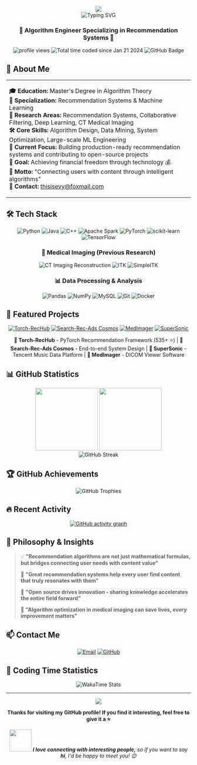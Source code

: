 <div align="center">
  <img src="https://capsule-render.vercel.app/api?type=waving&color=gradient&height=200&section=header&text=柯慕灵&fontSize=80&fontAlignY=35&animation=twinkling&fontColor=ffffff" />
</div>

<div align="center">
  <img src="https://readme-typing-svg.herokuapp.com?font=Fira+Code&pause=1000&color=36BCF7&center=true&vCenter=true&width=435&lines=👋+Hello!+I'm+柯慕灵;🎓+Master's+in+Algorithms;🔍+Recommendation+Systems+Expert;💰+Pursuing+Financial+Freedom!" alt="Typing SVG" />
</div>

<h3 align="center">🌟 Algorithm Engineer Specializing in Recommendation Systems 🌟</h3>

<div align="center">
  <img src="https://komarev.com/ghpvc/?username=1985312383&label=Profile%20views&color=0e75b6&style=flat" alt="profile views" />
  <img src="https://wakatime.com/badge/user/018d2839-d613-4035-95d8-a76de2e98cde.svg" alt="Total time coded since Jan 21 2024" />
  <img src="https://img.shields.io/github/followers/1985312383?label=Followers&style=social" alt="GitHub Badge" />
</div>

## 🎯 About Me

<table>
<tr><td>

**🎓 Education:** Master's Degree in Algorithm Theory  
**💼 Specialization:** Recommendation Systems & Machine Learning  
**🔬 Research Areas:** Recommendation Systems, Collaborative Filtering, Deep Learning, CT Medical Imaging  
**🛠️ Core Skills:** Algorithm Design, Data Mining, System Optimization, Large-scale ML Engineering  
**📍 Current Focus:** Building production-ready recommendation systems and contributing to open-source projects  
**🎯 Goal:** Achieving financial freedom through technology 💰  
**💭 Motto:** "Connecting users with content through intelligent algorithms"  
**📧 Contact:** thisisevy@foxmail.com

</td></tr>
</table>

## 🛠️ Tech Stack

<div align="center">

![Python](https://img.shields.io/badge/Python-3776AB?style=for-the-badge&logo=python&logoColor=white)
![Java](https://img.shields.io/badge/Java-ED8B00?style=for-the-badge&logo=openjdk&logoColor=white)
![C++](https://img.shields.io/badge/C++-00599C?style=for-the-badge&logo=c%2B%2B&logoColor=white)
![Apache Spark](https://img.shields.io/badge/Apache_Spark-E25A1C?style=for-the-badge&logo=apache-spark&logoColor=white)
![PyTorch](https://img.shields.io/badge/PyTorch-EE4C2C?style=for-the-badge&logo=pytorch&logoColor=white)
![scikit-learn](https://img.shields.io/badge/scikit--learn-F7931E?style=for-the-badge&logo=scikit-learn&logoColor=white)
![TensorFlow](https://img.shields.io/badge/TensorFlow-FF6F00?style=for-the-badge&logo=tensorflow&logoColor=white)

### 🏥 Medical Imaging (Previous Research)
![CT Imaging Reconstruction](https://img.shields.io/badge/CT_Imaging_Reconstruction-00D4AA?style=for-the-badge&logo=medical-cross&logoColor=white)
![ITK](https://img.shields.io/badge/ITK-4B8BBE?style=for-the-badge&logo=medical&logoColor=white)
![SimpleITK](https://img.shields.io/badge/SimpleITK-306998?style=for-the-badge&logo=medical&logoColor=white)

### 📊 Data Processing & Analysis
![Pandas](https://img.shields.io/badge/Pandas-150458?style=for-the-badge&logo=pandas&logoColor=white)
![NumPy](https://img.shields.io/badge/NumPy-013243?style=for-the-badge&logo=numpy&logoColor=white)
![MySQL](https://img.shields.io/badge/MySQL-00000F?style=for-the-badge&logo=mysql&logoColor=white)
![Git](https://img.shields.io/badge/Git-F05032?style=for-the-badge&logo=git&logoColor=white)
![Docker](https://img.shields.io/badge/Docker-2496ED?style=for-the-badge&logo=docker&logoColor=white)

</div>

## 🚀 Featured Projects

<div align="center">

[![Torch-RecHub](https://github-readme-stats.vercel.app/api/pin/?username=datawhalechina&repo=torch-rechub&theme=tokyonight)](https://github.com/datawhalechina/torch-rechub)
[![Search-Rec-Ads Cosmos](https://github-readme-stats.vercel.app/api/pin/?username=1985312383&repo=search-rec-ads-cosmos-explorer&theme=tokyonight)](https://github.com/1985312383/search-rec-ads-cosmos-explorer)
[![MedImager](https://github-readme-stats.vercel.app/api/pin/?username=1985312383&repo=MedImager&theme=tokyonight)](https://github.com/1985312383/MedImager)
[![SuperSonic](https://github-readme-stats.vercel.app/api/pin/?username=tencentmusic&repo=supersonic&theme=tokyonight)](https://github.com/tencentmusic/supersonic)

**🎯 Torch-RecHub** - PyTorch Recommendation Framework (535+ ⭐) | **🌌 Search-Rec-Ads Cosmos** - End-to-end System Design | **🎵 SuperSonic** - Tencent Music Data Platform | **🔬 MedImager** - DICOM Viewer Software

</div>

## 📊 GitHub Statistics

<div align="center">
  <img height="170em" src="https://github-readme-stats.vercel.app/api?username=1985312383&show_icons=true&theme=tokyonight&include_all_commits=true&count_private=true"/>
  <img height="170em" src="https://github-readme-stats.vercel.app/api/top-langs/?username=1985312383&layout=compact&langs_count=10&theme=tokyonight"/>
</div>

<div align="center">
  <img src="https://streak-stats.demolab.com?user=1985312383&theme=tokyonight&card_height=170" alt="GitHub Streak" />
</div>

## 🏆 GitHub Achievements

<div align="center">
  <img src="https://github-profile-trophy.vercel.app/?username=1985312383&theme=onedark&row=1&column=7" alt="GitHub Trophies" />
</div>

## 🔥 Recent Activity

<div align="center">
  
[![GitHub activity graph](https://github-readme-activity-graph.vercel.app/graph?username=1985312383&bg_color=0d1117&color=708090&line=24292e&point=ff6b6b&area=true&hide_border=true)](https://github.com/ashutosh00710/github-readme-activity-graph)

</div>

## 💬 Philosophy & Insights

> 💡 **"Recommendation algorithms are not just mathematical formulas, but bridges connecting user needs with content value"**
> 
> 🎯 **"Great recommendation systems help every user find content that truly resonates with them"**
> 
> 🚀 **"Open source drives innovation - sharing knowledge accelerates the entire field forward"**
> 
> 🏥 **"Algorithm optimization in medical imaging can save lives, every improvement matters"**

## 📫 Contact Me

<div align="center">

[![Email](https://img.shields.io/badge/Email-thisisevy@foxmail.com-red?style=for-the-badge&logo=gmail&logoColor=white)](mailto:thisisevy@foxmail.com)
[![GitHub](https://img.shields.io/badge/GitHub-1985312383-black?style=for-the-badge&logo=github&logoColor=white)](https://github.com/1985312383)

</div>

## 🎨 Coding Time Statistics

<div align="center">
  <img src="https://github-readme-stats.vercel.app/api/wakatime?username=@1985312383&theme=tokyonight&layout=compact" alt="WakaTime Stats" />
</div>

---

<div align="center">
  <img src="https://capsule-render.vercel.app/api?type=waving&color=gradient&height=100&section=footer" />
</div>

<div align="center">
  
**Thanks for visiting my GitHub profile! If you find it interesting, feel free to give it a ⭐️**

<img src="https://media.giphy.com/media/LnQjpWaON8nhr21vNW/giphy.gif" width="60"> <em><b>I love connecting with interesting people,</b> so if you want to say <b>hi</b>, I'd be happy to meet you! 😊</em>

</div>

<!---
1985312383/1985312383 is a ✨ special ✨ repository because its `README.md` (this file) appears on your GitHub profile.
You can click the Preview link to take a look at your changes.
--->
